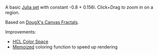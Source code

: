 A basic [Julia set](http://paulbourke.net/fractals/juliaset/) with constant -0.8 + 0.156i. Click+Drag to zoom in on a region.

Based on [DougX's Canvas Fractals](http://dougx.net/fractals/fractals.html).

Improvements:

* [HCL Color Space](http://bl.ocks.org/3014589)
* [Memoized](http://underscorejs.org/#memoize) coloring function to speed up rendering
